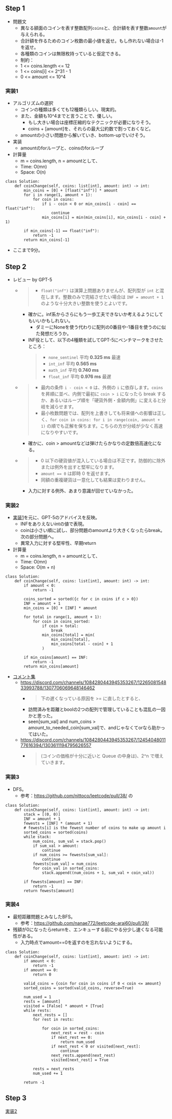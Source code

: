 ## Step 1

- 問題文
  -  異なる額面のコインを表す整数配列`coins`と、合計額を表す整数`amount`が与えられる。
  -  合計額を作るためのコイン枚数の最小値を返せ。もし作れない場合は-1を返せ。
  -  各種類のコインは無限枚持っていると仮定できる。
  -  制約：
    -  1 <= coins.length <= 12
    -  1 <= coins[i] <= 2^31 - 1
    -  0 <= amount <= 10^4

### 実装1

- アルゴリズムの選択
  - コインの種類は多くても12種類らしい。現実的。
  - また、金額も10^4までと言うことで、優しい。
    - もし大きい場合は座標圧縮的なテクニックが必要になりそう。
    - coins + [amount]を、それらの最大公約数で割っておくなど。
  - amountの小さい問題から解いていき、bottom-upでいけそう。
- 実装
  - amountのforループと、coinsのforループ
- 計算量
  - m = coins.length, n = amountとして、
  - Time: O(mn)
  - Space: O(n)

```python3
class Solution:
    def coinChange(self, coins: list[int], amount: int) -> int:
        min_coins = [0] + [float("inf")] * amount
        for i in range(1, amount + 1):
            for coin in coins:
                if i - coin < 0 or min_coins[i - coin] == float("inf"):
                    continue
                min_coins[i] = min(min_coins[i], min_coins[i - coin] + 1)
        
        if min_coins[-1] == float("inf"):
            return -1
        return min_coins[-1]
```

- ここまで9分。

## Step 2

- レビュー by GPT-5
  - > * `float("inf")` は演算上問題ありませんが、配列型が `int` と混在します。整数のみで完結させたい場合は `INF = amount + 1` のような十分大きい整数を使うとよいです。
    - 確かに。inf系からさらにもう一歩工夫できないか考えるようにしてもいいかもしれない。
      - ダミーにNoneを使う代わりに配列の0番目や-1番目を使うのに似た発想だろうか。
    - INF役として、以下の4種類を試してGPT-5にベンチマークをさせたところ：
      > * `none_sentinel` 平均 **0.325 ms** 最速
      > * `int_inf` 平均 **0.565 ms**
      > * `math_inf` 平均 **0.740 ms**
      > * `float_inf` 平均 **0.976 ms** 最遅
  - > * 最内の条件 `i - coin < 0` は、外側の `i` に依存します。`coins` を昇順に並べ、内側で最初に `coin > i` になったら break するか、あるいはループ順を「硬貨外側・金額内側」に変えると分岐を減らせます。
    > * 最小枚数問題では、配列を上書きしても将来値への影響は正しく、`for coin in coins: for i in range(coin, amount + 1)` の順でも正解を保ちます。こちらの方が分岐が少なく高速になりやすいです。
    - 確かに、coin > amountなどは弾けたらかなりの定数倍高速化になる。
  - > * 0 以下の硬貨値が混入している場合は不正です。防御的に除外または例外を出すと堅牢になります。
    > * `amount == 0` は即時 0 を返せます。
    > * 同額の重複硬貨は一意化しても結果は変わりません。
    - 入力に対する例外、あまり意識が回せていなかった。

### 実装2

- [実装1](#実装1)を元に、GPT-5のアドバイスを反映。
  - INFをありえないintの値で表現。
  - coinは小さい順に試し、部分問題のamountより大きくなったらbreak。次の部分問題へ。
  - 異常入力に対する堅牢性、早期return 
- 計算量
  - m = coins.length, n = amountとして、
  - Time: O(mn)
  - Space: O(m + n)

```python3
class Solution:
    def coinChange(self, coins: list[int], amount: int) -> int:
        if amount < 0:
            return -1
        
        coins_sorted = sorted({c for c in coins if c > 0})
        INF = amount + 1
        min_coins = [0] + [INF] * amount

        for total in range(1, amount + 1):
            for coin in coins_sorted:
                if coin > total:
                    break
                min_coins[total] = min(
                    min_coins[total],
                    min_coins[total - coin] + 1
                )

        if min_coins[amount] == INF:
            return -1
        return min_coins[amount]
```

- [コメント集](https://docs.google.com/document/d/11HV35ADPo9QxJOpJQ24FcZvtvioli770WWdZZDaLOfg/edit?tab=t.0#heading=h.ic8466had15a)
  - https://discord.com/channels/1084280443945353267/1226508154833993788/1307706069648146462
    - > 下の遅くなっている原因を >= に直したとすると、
    - 訪問済みを距離とboolの2つの配列で管理していることも混乱の一因かと思った。
    - seen[sum_val] and num_coins > amount_to_needed_coin[sum_val]で、andじゃなくてorなら助かってはいた。
  - https://discord.com/channels/1084280443945353267/1245404801177616394/1303611194795626557
    - > (コインの価格が十分に近いと Queue の中身は)、2^n で増えていきます。

### 実装3

- DFS。
  - 参考：https://github.com/nittoco/leetcode/pull/38/ の

```python3
class Solution:
    def coinChange(self, coins: list[int], amount: int) -> int:
        stack = [(0, 0)]
        INF = amount + 1
        fewests = [INF] * (amount + 1)
        # fewests[i] is the fewest number of coins to make up amount i
        sorted_coins = sorted(coins)   
        while stack:
            num_coins, sum_val = stack.pop()
            if sum_val > amount:
                continue
            if num_coins >= fewests[sum_val]:
                continue
            fewests[sum_val] = num_coins
            for coin_val in sorted_coins:
                stack.append((num_coins + 1, sum_val + coin_val))
        
        if fewests[amount] == INF:
            return -1
        return fewests[amount]
```

### 実装4

- 最短距離問題とみなしたBFS。
  - 参考：https://github.com/nanae772/leetcode-arai60/pull/39/
- 残額が0になったらreturnを、エンキューする前にやる分少し速くなる可能性がある。
  - 入力時点でamount==0を返すのを忘れないようにする。

```python3
class Solution:
    def coinChange(self, coins: list[int], amount: int) -> int:
        if amount < 0:
            return -1
        if amount == 0:
            return 0
        
        valid_coins = {coin for coin in coins if 0 < coin <= amount}
        sorted_coins = sorted(valid_coins, reverse=True)
        
        num_used = 1
        rests = [amount]
        visited = [False] * amount + [True]
        while rests:
            next_rests = []
            for rest in rests:
                
                for coin in sorted_coins:
                    next_rest = rest - coin 
                    if next_rest == 0:
                        return num_used
                    if next_rest < 0 or visited[next_rest]:
                        continue
                    next_rests.append(next_rest)
                    visited[next_rest] = True
            
            rests = next_rests
            num_used += 1
        
        return -1
```

## Step 3

[実装2](#実装2)
